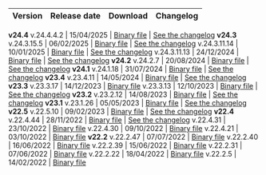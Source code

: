 | Version | Release date | Download | Changelog |
:--- | :--- | :--- | :---
**v24.4**
v.24.4.4.2   | 15/04/2025 | [Binary file](https://binaries.ydb.tech/release/24.4.4.2/ydbd-24.4.4.2-linux-amd64.tar.gz) | [See the changelog](../../../changelog-server.md#24-4-4-2)
**v24.3**
v.24.3.15.5   | 06/02/2025 | [Binary file](https://binaries.ydb.tech/release/24.3.15.5/ydbd-24.3.15.5-linux-amd64.tar.gz) | [See the changelog](../../../changelog-server.md#24-3-15-5)
v.24.3.11.14  | 10/01/2025 | [Binary file](https://binaries.ydb.tech/release/24.3.11.14/ydbd-24.3.11.14-linux-amd64.tar.gz) | [See the changelog](../../../changelog-server.md#24-3-11-14)
v.24.3.11.13  | 24/12/2024 | [Binary file](https://binaries.ydb.tech/release/24.3.11.13/ydbd-24.3.11.13-linux-amd64.tar.gz) | [See the changelog](../../../changelog-server.md#24-3-11-13)
**v24.2**
v.24.2.7  | 20/08/2024 | [Binary file](https://binaries.ydb.tech/release/24.2.7/ydbd-24.2.7-linux-amd64.tar.gz) | [See the changelog](../../../changelog-server.md#24-2)
**v24.1**
v.24.1.18 | 31/07/2024 | [Binary file](https://binaries.ydb.tech/release/24.1.18/ydbd-24.1.18-linux-amd64.tar.gz) | [See the changelog](../../../changelog-server.md#24-1)
**v23.4**
v.23.4.11 | 14/05/2024 | [Binary file](https://binaries.ydb.tech/release/23.4.11/ydbd-23.4.11-linux-amd64.tar.gz) | [See the changelog](../../../changelog-server.md#23-4)
**v23.3**
v.23.3.17 | 14/12/2023 | [Binary file](https://binaries.ydb.tech/release/23.3.17/ydbd-23.3.17-linux-amd64.tar.gz)
v.23.3.13 | 12/10/2023 | [Binary file](https://binaries.ydb.tech/release/23.3.13/ydbd-23.3.13-linux-amd64.tar.gz) | [See the changelog](../../../changelog-server.md#23-3)
**v23.2**
v.23.2.12 | 14/08/2023 | [Binary file](https://binaries.ydb.tech/release/23.2.12/ydbd-23.2.12-linux-amd64.tar.gz) | [See the changelog](../../../changelog-server.md#23-2)
**v23.1**
v.23.1.26 | 05/05/2023 | [Binary file](https://binaries.ydb.tech/release/23.1.26/ydbd-23.1.26-linux-amd64.tar.gz) | [See the changelog](../../../changelog-server.md#23-1)
**v22.5**
v.22.5.10 | 09/02/2023 | [Binary file](https://binaries.ydb.tech/release/22.5.10/ydbd-22.5.10-linux-amd64.tar.gz) | [See the changelog](../../../changelog-server.md#22-5)
**v22.4**
v.22.4.44 | 28/11/2022 | [Binary file](https://binaries.ydb.tech/release/22.4.44/ydbd-22.4.44-linux-amd64.tar.gz) | [See the changelog](../../../changelog-server.md#22-4)
v.22.4.31 | 23/10/2022 | [Binary file](https://binaries.ydb.tech/release/22.4.31/ydbd-22.4.31-linux-amd64.tar.gz)
v.22.4.30 | 09/10/2022 | [Binary file](https://binaries.ydb.tech/release/22.4.30/ydbd-22.4.30-linux-amd64.tar.gz)
v.22.4.21 | 03/10/2022 | [Binary file](https://binaries.ydb.tech/release/22.4.21/ydbd-22.4.21-linux-amd64.tar.gz)
**v22.2**
v.22.2.47 | 07/07/2022 | [Binary file](https://binaries.ydb.tech/release/22.2.47/ydbd-22.2.47-linux-amd64.tar.gz)
v.22.2.40 | 16/06/2022 | [Binary file](https://binaries.ydb.tech/release/22.2.40/ydbd-22.2.40-linux-amd64.tar.gz)
v.22.2.39 | 15/06/2022 | [Binary file](https://binaries.ydb.tech/release/22.2.39/ydbd-22.2.39-linux-amd64.tar.gz)
v.22.2.31 | 07/06/2022 | [Binary file](https://binaries.ydb.tech/release/22.2.31/ydbd-22.2.31-linux-amd64.tar.gz)
v.22.2.22 | 18/04/2022 | [Binary file](https://binaries.ydb.tech/release/22.2.22/ydbd-22.2.22-linux-amd64.tar.gz)
v.22.2.5 | 14/02/2022 | [Binary file](https://binaries.ydb.tech/release/22.2.5/ydbd-22.2.5-linux-amd64.tar.gz)
